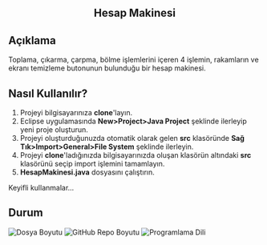 <h2 align="center">Hesap Makinesi</h2>

## Açıklama
Toplama, çıkarma, çarpma, bölme işlemlerini içeren 4 işlemin, rakamların ve ekranı temizleme butonunun bulunduğu bir hesap makinesi.

## Nasıl Kullanılır?
1) Projeyi bilgisayarınıza <b>clone</b>'layın.
2) Eclipse uygulamasında <strong>New>Project>Java Project</strong> şeklinde ilerleyip yeni proje oluşturun.
3) Projeyi oluşturduğunuzda otomatik olarak gelen <b>src</b> klasöründe <strong>Sağ Tık>Import>General>File System</strong> şeklinde ilerleyin.
4) Projeyi <b>clone</b>'ladığınızda bilgisayarınızda oluşan klasörün altındaki <b>src</b> klasörünü seçip import işlemini tamamlayın.
5) <b>HesapMakinesi.java</b> dosyasını çalıştırın.
<p>Keyifli kullanmalar...</p>

## Durum
![Dosya Boyutu](https://img.shields.io/badge/8%2C40%20KB-gray?style=flat&logo=github&label=file%20size&color=green)
![GitHub Repo Boyutu](https://img.shields.io/github/repo-size/kaansahin04/Hesap-Makinesi?logo=github&color=green)
![Programlama Dili](https://img.shields.io/github/languages/top/kaansahin04/Mayin-Tarlasi?color=%23A49410)
